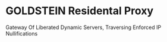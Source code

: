 # GOLDSTEIN Residental Proxy
Gateway Of Liberated Dynamic Servers, Traversing Enforced IP Nullifications
